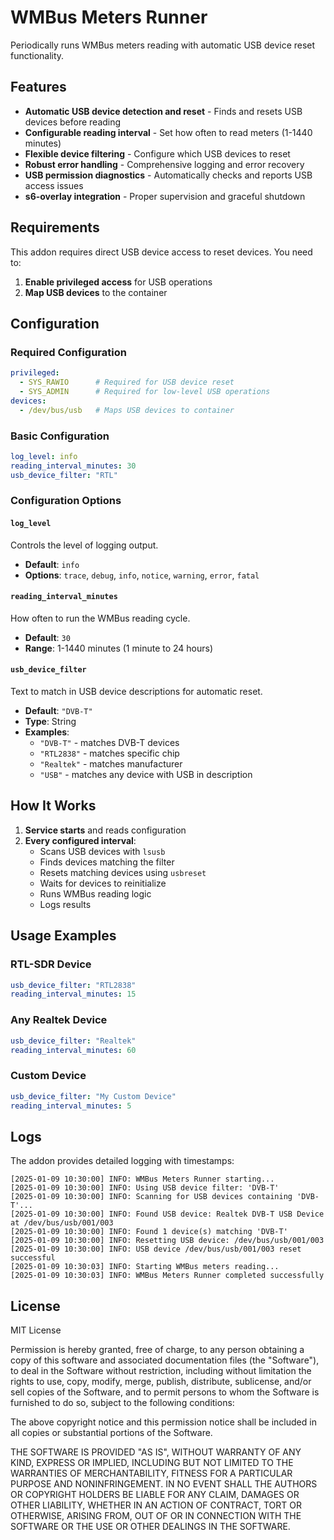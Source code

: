 # WMBus Meters Runner

Periodically runs WMBus meters reading with automatic USB device reset functionality.

## Features

- **Automatic USB device detection and reset** - Finds and resets USB devices before reading
- **Configurable reading interval** - Set how often to read meters (1-1440 minutes)  
- **Flexible device filtering** - Configure which USB devices to reset
- **Robust error handling** - Comprehensive logging and error recovery
- **USB permission diagnostics** - Automatically checks and reports USB access issues
- **s6-overlay integration** - Proper supervision and graceful shutdown

## Requirements

This addon requires direct USB device access to reset devices. You need to:

1. **Enable privileged access** for USB operations
2. **Map USB devices** to the container

## Configuration

### Required Configuration

```yaml
privileged:
  - SYS_RAWIO      # Required for USB device reset
  - SYS_ADMIN      # Required for low-level USB operations
devices:
  - /dev/bus/usb   # Maps USB devices to container
```

### Basic Configuration

```yaml
log_level: info
reading_interval_minutes: 30
usb_device_filter: "RTL"
```

### Configuration Options

#### `log_level`
Controls the level of logging output.

- **Default**: `info`
- **Options**: `trace`, `debug`, `info`, `notice`, `warning`, `error`, `fatal`

#### `reading_interval_minutes`
How often to run the WMBus reading cycle.

- **Default**: `30`
- **Range**: 1-1440 minutes (1 minute to 24 hours)

#### `usb_device_filter`
Text to match in USB device descriptions for automatic reset.

- **Default**: `"DVB-T"`
- **Type**: String
- **Examples**: 
  - `"DVB-T"` - matches DVB-T devices
  - `"RTL2838"` - matches specific chip
  - `"Realtek"` - matches manufacturer
  - `"USB"` - matches any device with USB in description

## How It Works

1. **Service starts** and reads configuration
2. **Every configured interval**:
   - Scans USB devices with `lsusb`
   - Finds devices matching the filter
   - Resets matching devices using `usbreset`
   - Waits for devices to reinitialize
   - Runs WMBus reading logic
   - Logs results

## Usage Examples

### RTL-SDR Device
```yaml
usb_device_filter: "RTL2838"
reading_interval_minutes: 15
```

### Any Realtek Device
```yaml
usb_device_filter: "Realtek"
reading_interval_minutes: 60
```

### Custom Device
```yaml
usb_device_filter: "My Custom Device"
reading_interval_minutes: 5
```

## Logs

The addon provides detailed logging with timestamps:

```
[2025-01-09 10:30:00] INFO: WMBus Meters Runner starting...
[2025-01-09 10:30:00] INFO: Using USB device filter: 'DVB-T'
[2025-01-09 10:30:00] INFO: Scanning for USB devices containing 'DVB-T'...
[2025-01-09 10:30:00] INFO: Found USB device: Realtek DVB-T USB Device at /dev/bus/usb/001/003
[2025-01-09 10:30:00] INFO: Found 1 device(s) matching 'DVB-T'
[2025-01-09 10:30:00] INFO: Resetting USB device: /dev/bus/usb/001/003
[2025-01-09 10:30:00] INFO: USB device /dev/bus/usb/001/003 reset successful
[2025-01-09 10:30:03] INFO: Starting WMBus meters reading...
[2025-01-09 10:30:03] INFO: WMBus Meters Runner completed successfully
```

## License
MIT License

Permission is hereby granted, free of charge, to any person obtaining a copy
of this software and associated documentation files (the "Software"), to deal
in the Software without restriction, including without limitation the rights
to use, copy, modify, merge, publish, distribute, sublicense, and/or sell
copies of the Software, and to permit persons to whom the Software is
furnished to do so, subject to the following conditions:

The above copyright notice and this permission notice shall be included in all
copies or substantial portions of the Software.

THE SOFTWARE IS PROVIDED "AS IS", WITHOUT WARRANTY OF ANY KIND, EXPRESS OR
IMPLIED, INCLUDING BUT NOT LIMITED TO THE WARRANTIES OF MERCHANTABILITY,
FITNESS FOR A PARTICULAR PURPOSE AND NONINFRINGEMENT. IN NO EVENT SHALL THE
AUTHORS OR COPYRIGHT HOLDERS BE LIABLE FOR ANY CLAIM, DAMAGES OR OTHER
LIABILITY, WHETHER IN AN ACTION OF CONTRACT, TORT OR OTHERWISE, ARISING FROM,
OUT OF OR IN CONNECTION WITH THE SOFTWARE OR THE USE OR OTHER DEALINGS IN THE
SOFTWARE.
